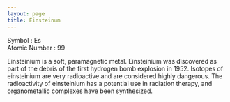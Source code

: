 ```yaml
---
layout: page
title: Einsteinum
---
```


Symbol : Es  
Atomic Number : 99  

Einsteinium is a soft, paramagnetic metal. Einsteinium was discovered as part of the debris of the first hydrogen bomb explosion in 1952. Isotopes of einsteinium are very radioactive and are considered highly dangerous.
The radioactivity of einsteinium has a potential use in radiation therapy, and organometallic complexes have been synthesized.

